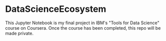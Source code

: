 # DataScienceEcosystem
This Jupyter Notebook is my final project in IBM's "Tools for Data Science" course on Coursera. Once the course has been completed, this repo will be made private.
